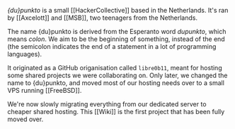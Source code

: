 _{du}punkto_ is a small [[HackerCollective]] based in the Netherlands. It's ran by [[Axcelott]] and [[MSB]], two teenagers from the Netherlands.

The name {du}punkto is derived from the Esperanto word _dupunkto_, which means _colon_. We aim to be the beginning of something, instead of the end (the semicolon indicates the end of a statement in a lot of programming languages).

It originated as a GitHub origanisation called `libre0b11`, meant for hosting some shared projects we were collaborating on. Only later, we changed the name to {du}punkto, and moved most of our hosting needs over to a small VPS running [[FreeBSD]].

We're now slowly migrating everything from our dedicated server to cheaper shared hosting. This [[Wiki]] is the first project that has been fully moved over.

